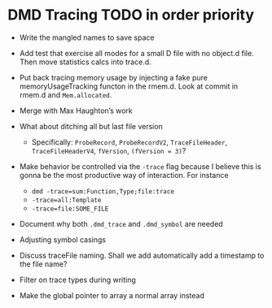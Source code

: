 # DMD Tracing TODO in order priority

- Write the mangled names to save space

- Add test that exercise all modes for a small D file with no object.d
  file. Then move statistics calcs into trace.d.

- Put back tracing memory usage by injecting a fake pure memoryUsageTracking functon in the
  rmem.d. Look at commit in rmem.d and `Mem.allocated`.

- Merge with Max Haughton’s work

- What about ditching all but last file version
  - Specifically: `ProbeRecord`, `ProbeRecordV2`, `TraceFileHeader`, `TraceFileHeaderV4`,
    `fVersion`, `(fVersion = 3)`?

- Make behavior be controlled via the `-trace` flag because I believe this is
  gonna be the most productive way of interaction. For instance
  - `dmd -trace=sum:Function,Type;file:trace`
  - `-trace=all:Template`
  - `-trace=file:SOME_FILE`

- Document why both `.dmd_trace` and `.dmd_symbol` are needed

- Adjusting symbol casings

- Discuss traceFile naming. Shall we add automatically add a timestamp to the file name?

- Filter on trace types during writing

- Make the global pointer to array a normal array instead

